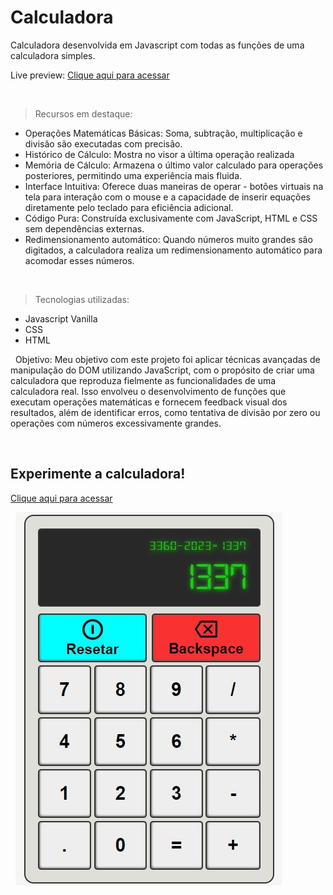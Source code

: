 # Calculadora
Calculadora desenvolvida em Javascript com todas as funções de uma calculadora simples.

Live preview: 
[Clique aqui para acessar](https://lcarrati.github.io/Calculadora/) 

&nbsp;
> Recursos em destaque:
- Operações Matemáticas Básicas: Soma, subtração, multiplicação e divisão são executadas com precisão.
- Histórico de Cálculo: Mostra no visor a última operação realizada
- Memória de Cálculo: Armazena o último valor calculado para operações posteriores, permitindo uma experiência mais fluida.
- Interface Intuitiva: Oferece duas maneiras de operar - botões virtuais na tela para interação com o mouse e a capacidade de inserir equações diretamente pelo teclado para eficiência adicional.
- Código Pura: Construída exclusivamente com JavaScript, HTML e CSS sem dependências externas.
- Redimensionamento automático: Quando números muito grandes são digitados, a calculadora realiza um redimensionamento automático para acomodar esses números.

&nbsp;
> Tecnologias utilizadas:
- Javascript Vanilla
- CSS
- HTML

&nbsp;
Objetivo:
Meu objetivo com este projeto foi aplicar técnicas avançadas de manipulação do DOM utilizando JavaScript, com o propósito de criar uma calculadora que reproduza fielmente as funcionalidades de uma calculadora real. Isso envolveu o desenvolvimento de funções que executam operações matemáticas e fornecem feedback visual dos resultados, além de identificar erros, como tentativa de divisão por zero ou operações com números excessivamente grandes.

&nbsp;
## Experimente a calculadora! 
[Clique aqui para acessar](https://lcarrati.github.io/Calculadora/)

&nbsp;
![preview](./imagens/preview.jpg)
